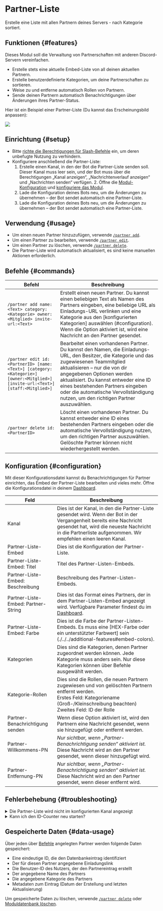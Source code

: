 # Partner-Liste

Erstelle eine Liste mit allen Partnern deines Servers - nach Kategorie sortiert.

<ModuleOverview moduleName="partner-list" />

## Funktionen {#features}

Dieses Modul soll die Verwaltung von Partnerschaften mit anderen Discord-Servern vereinfachen.

* Erstelle stets eine aktuelle Embed-Liste von all deinen aktuellen Partnern.
* Erstelle benutzerdefinierte Kategorien, um deine Partnerschaften zu sortieren.
* Weise zu und entferne automatisch Rollen von Partnern.
* Sende deinen Partnern automatisch Benachrichtigungen über Änderungen ihres Partner-Status.

Hier ist ein Beispiel einer Partner-Liste (Du kannst das Erscheinungsbild anpassen):

![](@site/docs/assets/custom-bot/modules/partner-list/example.png)

## Einrichtung {#setup}

* Bitte [richte die Berechtigungen für Slash-Befehle](./../../slash-commands) ein, um deren unbefugte Nutzung zu verhindern.
* Konfiguriere anschließend die Partner-Liste:
    1. Erstelle einen Kanal, in den der Bot die Partner-Liste senden soll. Dieser Kanal muss leer sein, und der Bot muss über die Berechtigungen „Kanal anzeigen“, „Nachrichtenverlauf anzeigen“ und „Nachrichten senden“ verfügen.
        2. Öffne die [Modul-Konfiguration](https://scnx.app/de/glink?page=bot/configuration?file=partner-list%7Cconfig)
       und [konfiguriere das Modul](#configuration).
    3. Lade die Konfiguration deines Bots neu, um die Änderungen zu übernehmen – der Bot sendet automatisch eine Partner-Liste.
    4. Lade die Konfiguration deines Bots neu, um die Änderungen zu übernehmen – der Bot sendet automatisch eine Partner-Liste.

## Verwendung {#usage}

* Um einen neuen Partner hinzuzufügen, verwende [`/partner add`](#commands).
* Um einen Partner zu bearbeiten, verwende [`/partner edit`](#commands).
* Um einen Partner zu löschen, verwende [`/partner delete`](#commands).
* Die Partner-Liste wird automatisch aktualisiert, es sind keine manuellen Aktionen erforderlich.

## Befehle {#commands}

<SlashCommandExplanation />

| Befehl                                                                                                                        | Beschreibung                                                                                                                                                                                                                                                                                                                                                                |
|-------------------------------------------------------------------------------------------------------------------------------|-----------------------------------------------------------------------------------------------------------------------------------------------------------------------------------------------------------------------------------------------------------------------------------------------------------------------------------------------------------------------------|
| `/partner add name:<Text> category:<Kategorie> owner:<Mitglied> invite-url:<Text>`                                            | Erstellt einen neuen Partner. Du kannst einen beliebigen Text als Namen des Partners eingeben, eine beliebige URL als Einladungs-URL verlinken und eine Kategorie aus den [konfigurierten Kategorien] auswählen (#configuration). Wenn die Option aktiviert ist, wird eine Nachricht an den Partner gesendet.                                                               |
| `/partner edit id:<PartnerID> [name:<Text>] [category:<Kategorie>] [owner:<Mitglied>] [invite-url:<Text>] [staff:<Mitglied>]` | Bearbeitet einen vorhandenen Partner. Du kannst den Namen, die Einladungs-URL, den Besitzer, die Kategorie und das zugewiesenen Teammitglied aktualisieren – nur die von dir angegebenen Optionen werden aktualisiert. Du kannst entweder eine ID eines bestehenden Partners eingeben oder die automatische Vervollständigung nutzen, um den richtigen Partner auszuwählen. |
| `/partner delete id:<PartnerID>`                                                                                              | Löscht einen vorhandenen Partner. Du kannst entweder eine ID eines bestehenden Partners eingeben oder die automatische Vervollständigung nutzen, um den richtigen Partner auszuwählen. Gelöschte Partner können nicht wiederhergestellt werden.                                                                                                                             |

## Konfiguration {#configuration}

Mit dieser Konfigurationsdatei kannst du Benachrichtigungen für Partner einrichten, das Embed der Partner-Liste bearbeiten und vieles mehr. 
Öffne die Konfigurationsdatei in
deinem [Dashboard](https://scnx.app/de/glink?page=bot/configuration?file=partner-list%7Cconfig).

| Feld                                | Beschreibung                                                                                                                                                                                                                     |
|-------------------------------------|----------------------------------------------------------------------------------------------------------------------------------------------------------------------------------------------------------------------------------|
| Kanal                               | Dies ist der Kanal, in den die Partner-Liste gesendet wird. Wenn der Bot in der Vergangenheit bereits eine Nachricht gesendet hat, wird die neueste Nachricht in die Partnerliste aufgenommen. Wir empfehlen einen leeren Kanal. |
| Partner-Liste-Embed                 | Dies ist die Konfiguration der Partner-Liste.                                                                                                                                                                                    |
| Partner-Liste-Embed: Titel          | Titel des Partner-Listen-Embeds.                                                                                                                                                                                                 |
| Partner-Liste-Embed: Beschreibung   | Beschreibung des Partner-Listen-Embeds.                                                                                                                                                                                          |
| Partner-Liste-Embed: Partner-String | Dies ist das Format eines Partners, der in dem Partner-Listen-Embed angezeigt wird. Verfügbare Parameter findest du im [Dashboard](https://scnx.app/de/glink?page=bot/configuration?file=partner-list%7Cconfig).                 |
| Partner-Liste-Embed: Farbe          | Dies ist die Farbe der Partner-Listen-Embeds. Es muss eine [HEX-Farbe oder ein unterstützter Farbwert] sein (./../../additional-features#embed-colors).                                                                          |
| Kategorien                          | Dies sind die Kategorien, denen Partner zugeordnet werden können. Jede Kategorie muss anders sein. Nur diese Kategorien können über Befehle ausgewählt werden.                                                                   |
| Kategorie-Rollen                    | Dies sind die Rollen, die neuen Partnern zugewiesen und von gelöschten Partnern entfernt werden.<br />Erstes Feld: Kategoriename (Groß-/Kleinschreibung beachten)<br/>Zweites Feld: ID der Rolle                                 |
| Partner-Benachrichtigung senden     | Wenn diese Option aktiviert ist, wird den Partnern eine Nachricht gesendet, wenn sie hinzugefügt oder entfernt werden.                                                                                                           |
| Partner-Willkommens-PN              | <i>Nur sichtbar, wenn „Partner-Benachrichtigung senden“ aktiviert ist.</i><br/>Diese Nachricht wird an den Partner gesendet, wenn dieser hinzugefügt wird.                                                                       |
| Partner-Entfernung-PN               | <i>Nur sichtbar, wenn „Partner-Benachrichtigung senden“ aktiviert ist.</i><br/>Diese Nachricht wird an den Partner gesendet, wenn dieser entfernt wird.                                                                          |
## Fehlerbehebung {#troubleshooting}

<details>
    <summary>Die Partner-Liste wird nicht im konfigurierten Kanal angezeigt</summary>
    <ul>
        <li>Stelle sicher, dass der gewünschte Kanal leer ist.</li>
        <li>Stelle sicher, dass der Bot über die Berechtigungen „Kanal anzeigen“, „Nachrichten senden“ und „Nachrichtenverlauf anzeigen“ für den Kanal verfügt.</li>
        <li>Stelle sicher, dass keiner deiner Kategoriefelder leer ist.</li>
        <li>Stelle sicher, dass du in der Konfiguration einen <a href="./../../additional-features#embed-colors">richtigen Farbwert</a> angegeben hast.</li>
        <li>Starte deinen Bot neu.</li>
    </ul>
</details>

<details>
    <summary>Kann ich den ID-Counter neu starten?</summary>

    Nein. Die ID ist eine eindeutige Identifikationsnummer und kann nicht zurückgesetzt werden. Dies ist eine technische Einschränkung – du kannst den Parameter <code>%id%</code> aus deinem „partner-string“ unter „Partner-Liste-Embed“ in deiner <a href="https://scnx.app/de/glink?page=bot/configuration?file=partner-list%7Cconfig">Modulkonfiguration</a> entfernen, falls dich das stört.
</details>

## Gespeicherte Daten {#data-usage}

Über jeden über [Befehle](#commands) angelegten Partner werden folgende Daten gespeichert:

* Eine eindeutige ID, die den Datenbankeintrag identifiziert
* Der für diesen Partner angegebene Einladungslink
* Die Benutzer-ID des Nutzers, der den Partnereintrag erstellt
* Der angegebene Name des Partners
* Die angegebene Kategorie des Partners
* Metadaten zum Eintrag (Datum der Erstellung und letzten Aktualisierung)

Um gespeicherte Daten zu löschen, verwende [`/partner delete`](#commands)
oder [Moduldatenbank löschen](./../../additional-features#reset-module-database).